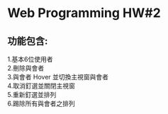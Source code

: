# Web Programming HW#2

## 功能包含:
1.基本6位使用者 <br>
2.刪除與會者 <br>
3.與會者 Hover 並切換主視窗與會者 <br>
4.取消釘選並關閉主視窗<br>
5.重新釘選並排列 <br>
6.踢除所有與會者之排列
